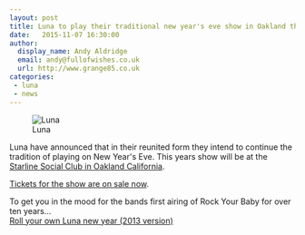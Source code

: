 ```yaml
---
layout: post
title: Luna to play their traditional new year's eve show in Oakland this year
date:   2015-11-07 16:30:00
author:
  display_name: Andy Aldridge
  email: andy@fullofwishes.co.uk
  url: http://www.grange85.co.uk
categories:
 - luna
 - news
---
```

<figure class="caption aligncenter"><img src="https://media.fullofwishes.co.uk/02-luna/show_assets/2015-12-31/2015-12-31-luna-small-flyer.jpg" alt="Luna" /><figcaption class="caption-text">Luna</figcaption></figure>
<p class="lead">Luna have announced that in their reunited form they intend to continue the tradition of playing on New Year's Eve. This years show will be at the <a href="https://www.fullofwishes.co.uk/database/luna/shows/2015/2015-12-31-luna-starline-social-club-oakland-ca/">Starline Social Club in Oakland California</a>.</p>
<p class="lead"><a href="https://www.eventbrite.com/e/luna-special-guest-tba-starline-social-club-oakland-1231-tickets-19435473023">Tickets for the show are on sale now</a>.</p>
<p>To get you in the mood for the bands first airing of Rock Your Baby for over ten years...<br/>
	<a href="/2012/12/31/roll-your-own-luna-new-year-2013-version/">Roll your own Luna new year (2013 version)</a></p>
